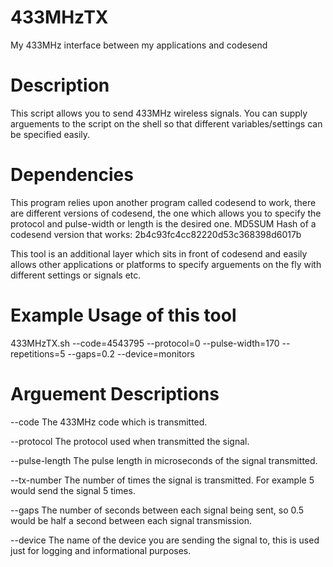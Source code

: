 # 433MHzTX
My 433MHz interface between my applications and codesend


# Description 
This script allows you to send 433MHz wireless signals. You can supply arguements to the script on the shell so that different variables/settings can be specified easily.


# Dependencies
This program relies upon another program called codesend to work, there are different versions of codesend, the one which allows you to specify the protocol and pulse-width or length is the desired one. MD5SUM Hash of a codesend version that works: 2b4c93fc4cc82220d53c368398d6017b 

This tool is an additional layer which sits in front of codesend and easily allows other applications or platforms to specify arguements on the fly with different settings or signals etc.


# Example Usage of this tool

433MHzTX.sh --code=4543795 --protocol=0 --pulse-width=170 --repetitions=5 --gaps=0.2 --device=monitors


# Arguement Descriptions 
--code
The 433MHz code which is transmitted.

--protocol
The protocol used when transmitted the signal.

--pulse-length
The pulse length in microseconds of the signal transmitted.

--tx-number
The number of times the signal is transmitted. For example 5 would send the signal 5 times.

--gaps
The number of seconds between each signal being sent, so 0.5 would be half a second between each signal transmission.

--device
The name of the device you are sending the signal to, this is used just for logging and informational purposes.